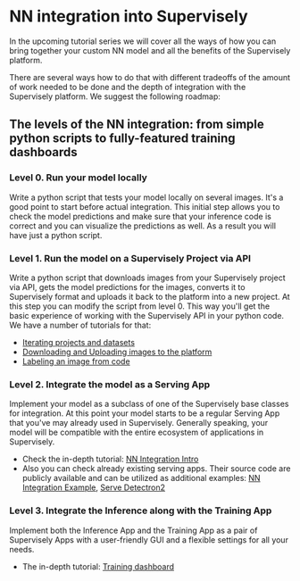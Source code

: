 # NN integration into Supervisely

In the upcoming tutorial series we will cover all the ways of how you can bring together your custom NN model and all the benefits of the Supervisely platform.

There are several ways how to do that with different tradeoffs of the amount of work needed to be done and the depth of integration with the Supervisely platform. We suggest the following roadmap:

## The levels of the NN integration: from simple python scripts to fully-featured training dashboards

### Level 0. Run your model locally
Write a python script that tests your model locally on several images. It's a good point to start before actual integration. This initial step allows you to check the model predictions and make sure that your inference code is correct and you can visualize the predictions as well. As a result you will have just a python script.

### Level 1. Run the model on a Supervisely Project via API
Write a python script that downloads images from your Supervisely project via API, gets the model predictions for the images, converts it to Supervisely format and uploads it back to the platform into a new project. At this step you can modify the script from level 0. This way you'll get the basic experience of working with the Supervisely API in your python code. We have a number of tutorials for that:
- [Iterating projects and datasets](https://developer.supervise.ly/getting-started/python-sdk-tutorials/iterate-over-a-project)
- [Downloading and Uploading images to the platform](https://developer.supervise.ly/getting-started/python-sdk-tutorials/image)
- [Labeling an image from code](https://developer.supervise.ly/getting-started/python-sdk-tutorials/spatial-labels)

### Level 2. Integrate the model as a Serving App
Implement your model as a subclass of one of the Supervisely base classes for integration. At this point your model starts to be a regular Serving App that you've may already used in Supervisely. Generally speaking, your model will be compatible with the entire ecosystem of applications in Supervisely.
- Check the in-depth tutorial: [NN Integration Intro](https://developer.supervise.ly/app-development/neural-network-integration/inference/overview-nn-integration)
- Also you can check already existing serving apps. Their source code are publicly available and can be utilized as additional examples: [NN Integration Example](https://github.com/supervisely-ecosystem/integrate-inst-seg-model), [Serve Detectron2](https://github.com/supervisely-ecosystem/detectron2/tree/main/supervisely/instance_segmentation/serve)

### Level 3. Integrate the Inference along with the Training App
Implement both the Inference App and the Training App as a pair of Supervisely Apps with a user-friendly GUI and a flexible settings for all your needs.
- The in-depth tutorial: [Training dashboard](https://developer.supervise.ly/app-development/neural-network-integration/training/training-dashboard)
